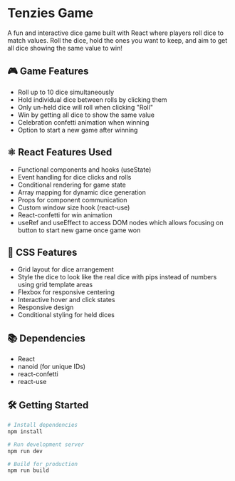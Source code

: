 # Tenzies Game

A fun and interactive dice game built with React where players roll dice to match values. Roll the dice, hold the ones you want to keep, and aim to get all dice showing the same value to win!

## 🎮 Game Features
- Roll up to 10 dice simultaneously
- Hold individual dice between rolls by clicking them
- Only un-held dice will roll when clicking "Roll"
- Win by getting all dice to show the same value
- Celebration confetti animation when winning
- Option to start a new game after winning

## ⚛️ React Features Used
- Functional components and hooks (useState)
- Event handling for dice clicks and rolls
- Conditional rendering for game state
- Array mapping for dynamic dice generation
- Props for component communication
- Custom window size hook (react-use)
- React-confetti for win animation
- useRef and useEffect to access DOM nodes which allows focusing on button to start new game once game won

## 🎨 CSS Features
- Grid layout for dice arrangement 
- Style the dice to look like the real dice with pips instead of numbers using grid template areas
- Flexbox for responsive centering
- Interactive hover and click states
- Responsive design
- Conditional styling for held dices

## 📚 Dependencies
- React
- nanoid (for unique IDs)
- react-confetti
- react-use

## 🛠️ Getting Started
```bash
# Install dependencies
npm install

# Run development server
npm run dev

# Build for production
npm run build